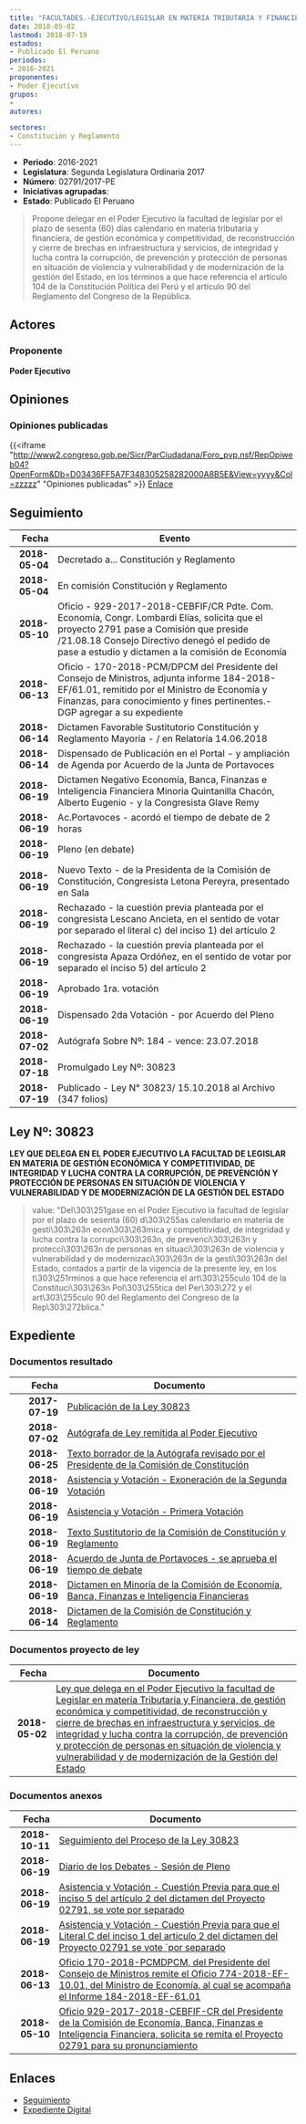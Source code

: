 ```yaml
---
title: "FACULTADES.-EJECUTIVO/LEGISLAR EN MATERIA TRIBUTARIA Y FINANCIERA, DE GESTIÓN ECONÓMICA Y COMPETITIVIDAD, DE RECONSTRUCCIÓN Y CIERRE DE BRECHAS EN INFRAESTRUCTURA Y SERVICIOS, DE INTEGRIDAD Y LUCHA CONTRA LA CORRUPCIÓN, DE PREVENCIÓN Y PROTECCIÓN DE PERSONAS EN SITUACIÓN DE VIOLENCIA Y VULNERABILIDAD Y DE MODERNIZACIÓN DE LA GESTIÓN DEL ESTADO"
date: 2018-05-02
lastmod: 2018-07-19
estados:
- Publicado El Peruano
periodos:
- 2016-2021
proponentes:
- Poder Ejecutivo
grupos:
- 
autores:

sectores:
- Constitución y Reglamento
---
```

- **Periodo**: 2016-2021
- **Legislatura**: Segunda Legislatura Ordinaria 2017
- **Número**: 02791/2017-PE
- **Iniciativas agrupadas**: 
- **Estado**: Publicado El Peruano

> Propone delegar en el Poder Ejecutivo la facultad de legislar por el plazo de sesenta (60) días calendario en materia tributaria y financiera, de gestión económica y competitividad, de reconstrucción y cierre de brechas en infraestructura y servicios, de integridad y lucha contra la corrupción, de prevención y protección de personas en situación de violencia y vulnerabilidad y de modernización de la gestión del Estado, en los términos a que hace referencia el artículo 104 de la Constitución Política del Perú y el artículo 90 del Reglamento del Congreso de la República.


## Actores

### Proponente

**Poder Ejecutivo**

## Opiniones

### Opiniones publicadas

{{<iframe "http://www2.congreso.gob.pe/Sicr/ParCiudadana/Foro_pvp.nsf/RepOpiweb04?OpenForm&Db=D03436FF5A7F348305258282000A8B5E&View=yyyy&Col=zzzzz" "Opiniones publicadas" >}}
[Enlace](http://www2.congreso.gob.pe/Sicr/ParCiudadana/Foro_pvp.nsf/RepOpiweb04?OpenForm&Db=D03436FF5A7F348305258282000A8B5E&View=yyyy&Col=zzzzz)


## Seguimiento

| Fecha | Evento |
|------:|--------|
| **2018-05-04** | Decretado a... Constitución y Reglamento |
| **2018-05-04** | En comisión Constitución y Reglamento |
| **2018-05-10** | Oficio - 929-2017-2018-CEBFIF/CR Pdte. Com. Economía, Congr. Lombardi Elías, solicita que el proyecto 2791 pase a Comisión que preside /21.08.18 Consejo Directivo denegó el pedido de pase a estudio y dictamen a la comisión de Economía |
| **2018-06-13** | Oficio - 170-2018-PCM/DPCM del Presidente del Consejo de Ministros, adjunta informe 184-2018-EF/61.01, remitido por el Ministro de Economía y Finanzas, para conocimiento y fines pertinentes.- DGP agregar a su expediente |
| **2018-06-14** | Dictamen Favorable Sustitutorio Constitución y Reglamento Mayoria - / en Relatoría 14.06.2018 |
| **2018-06-14** | Dispensado de Publicación en el Portal - y ampliación de Agenda por Acuerdo de la Junta de Portavoces |
| **2018-06-19** | Dictamen Negativo Economía, Banca, Finanzas e Inteligencia Financiera Minoria Quintanilla Chacón, Alberto Eugenio - y la Congresista Glave Remy |
| **2018-06-19** | Ac.Portavoces - acordó el tiempo de debate de 2 horas |
| **2018-06-19** | Pleno (en debate) |
| **2018-06-19** | Nuevo Texto - de la Presidenta de la Comisión de Constitución, Congresista Letona Pereyra, presentado en Sala |
| **2018-06-19** | Rechazado - la cuestión previa planteada por el congresista Lescano Ancieta, en el sentido de votar por separado el literal c) del inciso 1) del artículo 2 |
| **2018-06-19** | Rechazado - la cuestión previa planteada por el congresista Apaza Ordóñez, en el sentido de votar por separado el inciso 5) del artículo 2 |
| **2018-06-19** | Aprobado 1ra. votación |
| **2018-06-19** | Dispensado 2da Votación - por Acuerdo del Pleno |
| **2018-07-02** | Autógrafa Sobre Nº: 184 - vence: 23.07.2018 |
| **2018-07-18** | Promulgado Ley Nº: 30823 |
| **2018-07-19** | Publicado - Ley N° 30823/ 15.10.2018 al Archivo (347 folios) |

## Ley Nº: 30823

**LEY QUE DELEGA EN EL PODER EJECUTIVO LA FACULTAD DE LEGISLAR EN MATERIA DE GESTIÓN ECONÓMICA Y COMPETITIVIDAD, DE INTEGRIDAD Y LUCHA CONTRA LA CORRUPCIÓN, DE PREVENCIÓN Y PROTECCIÓN DE PERSONAS EN SITUACIÓN DE VIOLENCIA Y VULNERABILIDAD Y DE MODERNIZACIÓN DE LA GESTIÓN DEL ESTADO**

> value: "Del\303\251gase en el Poder Ejecutivo la facultad de legislar por el plazo de sesenta (60) d\303\255as calendario en materia de gesti\303\263n econ\303\263mica y competitividad, de integridad y lucha contra la corrupci\303\263n, de prevenci\303\263n y protecci\303\263n de personas en situaci\303\263n de violencia y vulnerabilidad y de modernizaci\303\263n de la gesti\303\263n del Estado, contados a partir de la vigencia de la presente ley, en los t\303\251rminos a que hace referencia el art\303\255culo 104 de la Constituci\303\263n Pol\303\255tica del Per\303\272 y el art\303\255culo 90 del Reglamento del Congreso de la Rep\303\272blica."


## Expediente

### Documentos resultado

| Fecha | Documento |
|------:|-----------|
| **2017-07-19** | [Publicación de la Ley 30823](http://www.leyes.congreso.gob.pe/Documentos/2016_2021/ADLP/Normas_Legales/30823-LEY.pdf) |
| **2018-07-02** | [Autógrafa de Ley remitida al Poder Ejecutivo](http://www.leyes.congreso.gob.pe/Documentos/2016_2021/ADLP/Texto_Aprobado/AU0279120180702.pdf) |
| **2018-06-25** | [Texto borrador de la Autógrafa revisado por el Presidente de la Comisión de Constitución](http://www.leyes.congreso.gob.pe/Documentos/2016_2021/Texto_Borrador_de_Autografa/BAU0279120180625.pdf) |
| **2018-06-19** | [Asistencia y Votación - Exoneración de la Segunda Votación](http://www.leyes.congreso.gob.pe/Documentos/2016_2021/Asistencia_y_Votacion/Proyectos_de_Ley/Exoneracion_de_Segunda_Votacion/ESV0279120180619.pdf) |
| **2018-06-19** | [Asistencia y Votación - Primera Votación](http://www.leyes.congreso.gob.pe/Documentos/2016_2021/Asistencia_y_Votacion/Proyectos_de_Ley/AV0279120180619-..pdf) |
| **2018-06-19** | [Texto Sustitutorio de la Comisión de Constitución y Reglamento](http://www.leyes.congreso.gob.pe/Documentos/2016_2021/Texto_Sustitutorio/Proyectos_de_Ley/TS0279120180619.PDF) |
| **2018-06-19** | [Acuerdo de Junta de Portavoces - se aprueba el tiempo de debate](http://www.leyes.congreso.gob.pe/Documentos/2016_2021/Acuerdos/Junta_Portavoces/AJP0279120180619.pdf) |
| **2018-06-19** | [Dictamen en Minoría de la Comisión de Economía, Banca, Finanzas e Inteligencia Financieras](http://www.leyes.congreso.gob.pe/Documentos/2016_2021/Dictamenes/Proyectos_de_Ley/02791DC09MIN20180619.pdf) |
| **2018-06-14** | [Dictamen de la Comisión de Constitución y Reglamento](http://www.leyes.congreso.gob.pe/Documentos/2016_2021/Dictamenes/Proyectos_de_Ley/02791DC04MAY20180614.pdf) |

### Documentos proyecto de ley

| Fecha | Documento |
|------:|-----------|
| **2018-05-02** | [Ley que delega en el Poder Ejecutivo la facultad de Legislar en materia Tributaria y Financiera, de gestión económica y competitividad, de reconstrucción y cierre de brechas en infraestructura y servicios, de integridad y lucha contra la corrupción, de prevención y protección de personas en situación de violencia y vulnerabilidad y de modernización de la Gestión del Estado](http://www.leyes.congreso.gob.pe/Documentos/2016_2021/Proyectos_de_Ley_y_de_Resoluciones_Legislativas/PL0279120180502.pdf) |

### Documentos anexos

| Fecha | Documento |
|------:|-----------|
| **2018-10-11** | [Seguimiento del Proceso de la Ley 30823](http://www.leyes.congreso.gob.pe/Documentos/2016_2021/Seguimiento_de_Proyectos_de_Ley/02791PL20181011.pdf) |
| **2018-06-19** | [Diario de los Debates - Sesión de Pleno](http://www.leyes.congreso.gob.pe/Documentos/2016_2021/ADLP/Diario_Debates/30823-TDD.pdf) |
| **2018-06-19** | [Asistencia y Votación - Cuestión Previa para que el inciso 5 del artículo 2 del dictamen del Proyecto 02791, se vote por separado](http://www.leyes.congreso.gob.pe/Documentos/2016_2021/Asistencia_y_Votacion/Proyectos_de_Ley/AV0279120180619..pdf) |
| **2018-06-19** | [Asistencia y Votación - Cuestión Previa para que el Literal C del inciso 1 del artículo 2 del dictamen del Proyecto 02791 se vote ´por separado](http://www.leyes.congreso.gob.pe/Documentos/2016_2021/Asistencia_y_Votacion/Proyectos_de_Ley/AV0279120180619.pdf) |
| **2018-06-13** | [Oficio 170-2018-PCMDPCM, del Presidente del Consejo de Ministros remite el Oficio 774-2018-EF-10.01, del Ministro de Economía, al cual se acompaña el Informe 184-2018-EF-61.01](http://www.leyes.congreso.gob.pe/Documentos/2016_2021/Oficios/Otras_Instituciones/OFICIO-170-2018-PCM-DPCM.pdf) |
| **2018-05-10** | [Oficio 929-2017-2018-CEBFIF-CR del Presidente de la Comisión de Economía, Banca, Finanzas e Inteligencia Financiera, solicita se remita el Proyecto 02791 para su pronunciamiento](http://www.leyes.congreso.gob.pe/Documentos/2016_2021/Oficios/Comisiones_Ordinarias/OFICIO-929-2017-2018-CEBFIF-CR.pdf) |

## Enlaces

- [Seguimiento](http://www2.congreso.gob.pe/Sicr/TraDocEstProc/CLProLey2016.nsf/f7fff46988ca05b1052578e100829cc7/6dfb2d18dfbde6b105258283006eb129?OpenDocument)
- [Expediente Digital](http://www2.congreso.gob.pe/Sicr/TraDocEstProc/Expvirt_2011.nsf/visbusqptramdoc1621/02791?opendocument)

